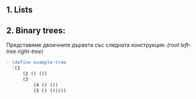 ## 1. Lists
## 2. Binary trees:
Представяме двоичните дървета със следната конструкция:
*(root left-tree right-tree)*

```diff
- (define example-tree
  '(1
      (2 () ())
      (3
          (4 () ())
          (5 () ()))))
